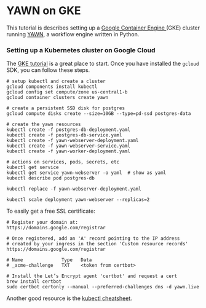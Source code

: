 # YAWN on GKE

This tutorial is describes setting up a [Google Container Engine
](https://cloud.google.com/container-engine/) (GKE) cluster running 
[YAWN](github.com/aclowes/yawn), a workflow engine written in Python.

### Setting up a Kubernetes cluster on Google Cloud

The [GKE tutorial](https://cloud.google.com/container-engine/docs/quickstart) 
is a great place to start. Once you have installed the `gcloud` SDK, you 
can follow these steps.

    # setup kubectl and create a cluster
    gcloud components install kubectl
    gcloud config set compute/zone us-central1-b
    gcloud container clusters create yawn
    
    # create a persistent SSD disk for postgres
    gcloud compute disks create --size=10GB --type=pd-ssd postgres-data
    
    # create the yawn resources
    kubectl create -f postgres-db-deployment.yaml
    kubectl create -f postgres-db-service.yaml
    kubectl create -f yawn-webserver-deployment.yaml
    kubectl create -f yawn-webserver-service.yaml
    kubectl create -f yawn-worker-deployment.yaml
    
    # actions on services, pods, secrets, etc
    kubectl get service
    kubectl get service yawn-webserver -o yaml  # show as yaml
    kubectl describe pod postgres-db
    
    kubectl replace -f yawn-webserver-deployment.yaml
    
    kubectl scale deployment yawn-webserver --replicas=2 

To easily get a free SSL certificate:

    # Register your domain at:
    https://domains.google.com/registrar
    
    # Once registered, add an 'A' record pointing to the IP address
    # created by your ingress in the section 'Custom resource records'
    https://domains.google.com/registrar

    # Name              Type   Data
    # _acme-challenge   TXT    <token from certbot>
    
    # Install the Let’s Encrypt agent 'certbot' and request a cert
    brew install certbot
    sudo certbot certonly --manual --preferred-challenges dns -d yawn.live
    
Another good resource is the [kubectl cheatsheet](
https://kubernetes.io/docs/user-guide/kubectl-cheatsheet/).
